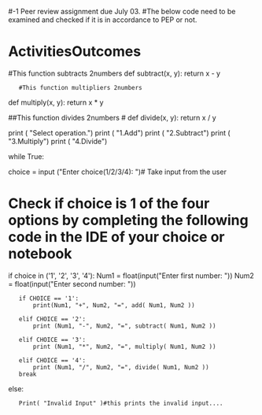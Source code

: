 #-1 Peer review assignment due July 03.
#The below code need to be examined and checked if it is in accordance to PEP or not.
# ActivitiesOutcomes
#This function subtracts  2numbers
def subtract(x, y):
    return x - y



       #This function multipliers 2numbers
def multiply(x, y):
   return x * y

##This function divides  2numbers #
def divide(x, y):
   return x / y

print ( "Select operation.")
print ( "1.Add")
print ( "2.Subtract")
print ( "3.Multiply")
print ( "4.Divide")

while True:
   
   choice = input  ("Enter choice(1/2/3/4): ")# Take input from the  user

   # Check if choice is 1 of the four options by completing the following code in the IDE of your choice or notebook
   if choice in ('1', '2', '3', '4'):
      Num1   = float(input("Enter first number: "))
      Num2   = float(input("Enter second number: "))

       if CHOICE == '1':
           print(Num1, "+", Num2, "=", add( Num1, Num2 ))

       elif CHOICE == '2':
           print (Num1, "-", Num2, "=", subtract( Num1, Num2 ))

       elif CHOICE == '3':
           print (Num1, "*", Num2, "=", multiply( Num1, Num2 ))

       elif CHOICE == '4':
           print (Num1, "/", Num2, "=", divide( Num1, Num2 ))
       break
   else:

       Print( "Invalid Input" )#this prints the invalid input....
